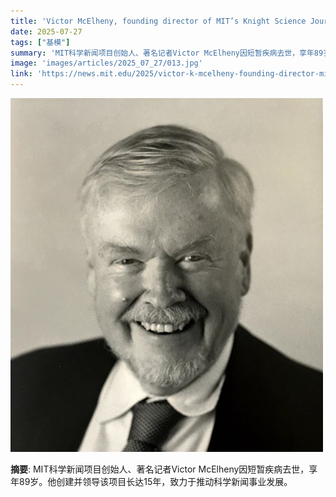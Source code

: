 ```yaml
---
title: 'Victor McElheny, founding director of MIT’s Knight Science Journalism Program, dies at 89'
date: 2025-07-27
tags: ["基模"]
summary: 'MIT科学新闻项目创始人、著名记者Victor McElheny因短暂疾病去世，享年89岁。他创建并领导该项目长达15年，致力于推动科学新闻事业发展。'
image: 'images/articles/2025_07_27/013.jpg'
link: 'https://news.mit.edu/2025/victor-k-mcelheny-founding-director-mit-knight-science-journalism-program-dies-0722'
---
```

![Victor McElheny, founding director of MIT’s Knight Science Journalism Program, dies at 89](images/articles/2025_07_27/013.jpg)

**摘要**: MIT科学新闻项目创始人、著名记者Victor McElheny因短暂疾病去世，享年89岁。他创建并领导该项目长达15年，致力于推动科学新闻事业发展。
